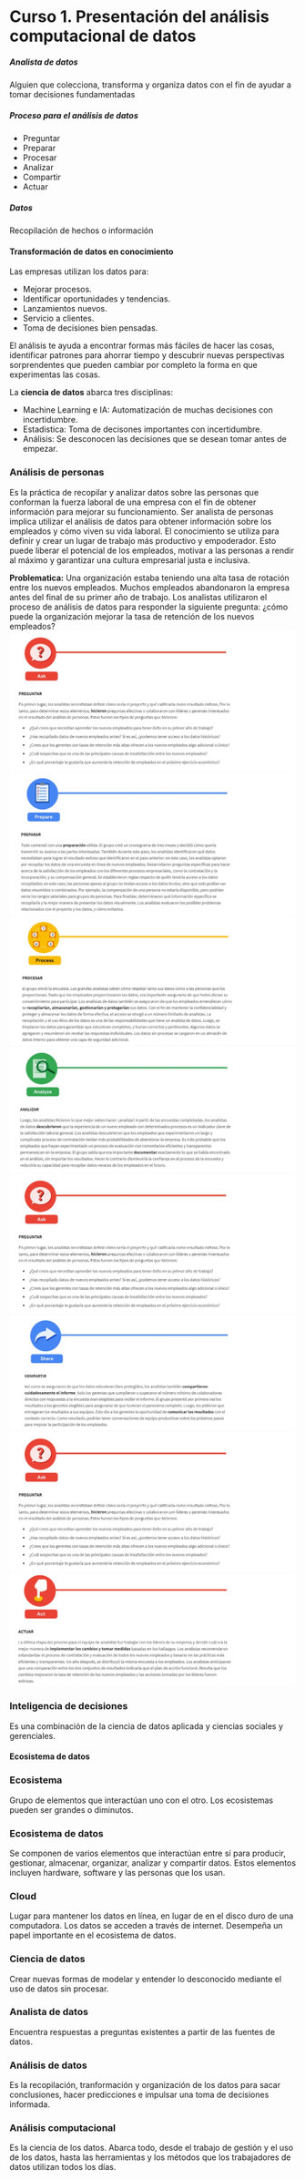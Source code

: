 # Curso 1. Presentación del análisis computacional de datos

##### Analista de datos  
Alguien que colecciona, transforma y organiza datos con el fin de ayudar a tomar decisiones fundamentadas
##### Proceso para el análisis de datos  
- Preguntar  
- Preparar  
- Procesar  
- Analizar  
- Compartir
- Actuar  

##### Datos 
Recopilación de hechos o información  

#### Transformación de datos en conocimiento  
Las empresas utilizan los datos para:  
- Mejorar procesos.  
- Identificar oportunidades y tendencias.    
- Lanzamientos nuevos.  
- Servicio a clientes.  
- Toma de decisiones bien pensadas.  

El análisis te ayuda a encontrar formas más fáciles de hacer las cosas, identificar patrones para ahorrar tiempo y descubrir nuevas perspectivas sorprendentes que pueden cambiar por completo la forma en que experimentas las cosas.  

La **ciencia de datos** abarca tres disciplinas:
- Machine Learning e IA: Automatización de muchas decisiones con incertidumbre.
- Estadistica: Toma de decisones importantes con incertidumbre.
- Análisis: Se desconocen las decisiones que se desean tomar antes de empezar.

### Análisis de personas  
Es la práctica de recopilar y analizar datos sobre las personas que conforman la fuerza laboral de una empresa con el fin de obtener información para mejorar su funcionamiento. Ser analista de personas implica utilizar el análisis de datos para obtener información sobre los empleados y cómo viven su vida laboral. El conocimiento se utiliza para definir y crear un lugar de trabajo más productivo y empoderador. Esto puede liberar el potencial de los empleados, motivar a las personas a rendir al máximo y garantizar una cultura empresarial justa e inclusiva.  

**Problematica:** Una organización estaba teniendo una alta tasa de rotación entre los nuevos empleados. Muchos empleados abandonaron la empresa antes del final de su primer año de trabajo. Los analistas utilizaron el proceso de análisis de datos para responder la siguiente pregunta: ¿cómo puede la organización mejorar la tasa de retención de los nuevos empleados?  
![ask](./images/ask.jpg)
![prepare](./images/prepare.jpg)
![process](./images/process.jpg)
![analyze](./images/analyze.jpg)
![process](./images/ask.jpg)
![share](./images/share.jpg)
![process](./images/ask.jpg)
![act](./images/act.jpg)

### Inteligencia de decisiones  
Es una combinación de la ciencia de datos aplicada y ciencias sociales y gerenciales.

#### Ecosistema de datos  
### Ecosistema  
Grupo de elementos que interactúan uno con el otro. Los ecosistemas pueden ser grandes o diminutos.  
### Ecosistema de datos  
Se componen de varios elementos que interactúan entre sí para producir, gestionar, almacenar, organizar, analizar y compartir datos. Estos elementos incluyen hardware, software y las personas que los usan.  
### Cloud  
Lugar para mantener los datos en línea, en lugar de en el disco duro de una computadora. Los datos se acceden a través de internet. Desempeña un papel importante en el ecosistema de datos.  
### Ciencia de datos  
Crear nuevas formas de modelar y entender lo desconocido mediante el uso de datos sin procesar.  
### Analista de datos  
Encuentra respuestas a preguntas existentes a partir de las fuentes de datos.
### Análisis de datos  
Es la recopilación, tranformación y organización de los datos para sacar conclusiones, hacer predicciones e impulsar una toma de decisiones informada.  
### Análisis computacional  
Es la ciencia de los datos. Abarca todo, desde el trabajo de gestión y el uso de los datos, hasta las herramientas y los métodos que los trabajadores de datos utilizan todos los días.

